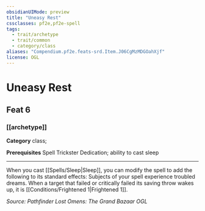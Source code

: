 ```yaml
---
obsidianUIMode: preview
title: "Uneasy Rest"
cssclasses: pf2e,pf2e-spell
tags:
  - trait/archetype
  - trait/common
  - category/class
aliases: "Compendium.pf2e.feats-srd.Item.J06CgMzMDGOahXjf"
license: OGL
---
```

# Uneasy Rest
## Feat 6
### [[archetype]]

**Category** class; 



**Prerequisites** Spell Trickster Dedication; ability to cast sleep
* * *
When you cast [[Spells/Sleep|Sleep]], you can modify the spell to add the following to its standard effects: Subjects of your spell experience troubled dreams. When a target that failed or critically failed its saving throw wakes up, it is [[Conditions/Frightened 1|Frightened 1]].

*Source: Pathfinder Lost Omens: The Grand Bazaar*
*OGL*